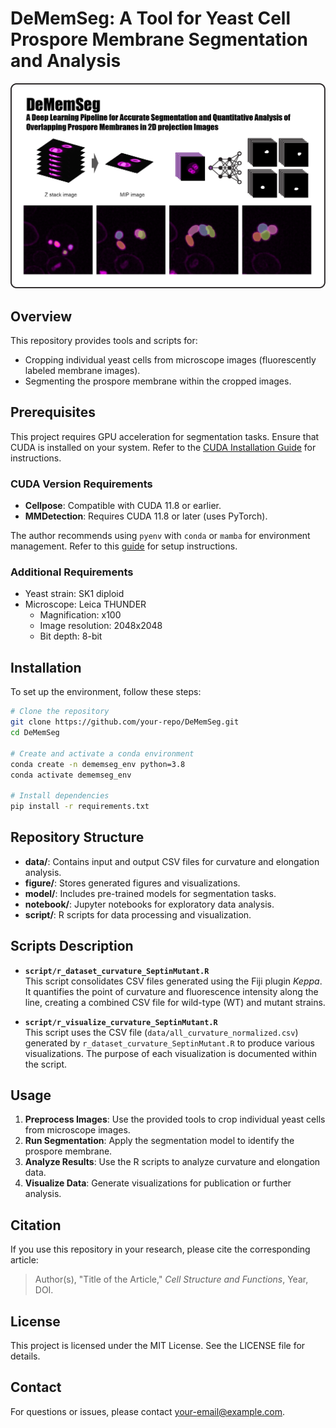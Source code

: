 # DeMemSeg: A Tool for Yeast Cell Prospore Membrane Segmentation and Analysis
![DeMemSeg Logo](src/GraphicalAbst.png)

## Overview
This repository provides tools and scripts for:
- Cropping individual yeast cells from microscope images (fluorescently labeled membrane images).
- Segmenting the prospore membrane within the cropped images.

## Prerequisites
This project requires GPU acceleration for segmentation tasks. Ensure that CUDA is installed on your system. Refer to the [CUDA Installation Guide](https://docs.nvidia.com/cuda/wsl-user-guide/index.html) for instructions.

### CUDA Version Requirements
- **Cellpose**: Compatible with CUDA 11.8 or earlier.
- **MMDetection**: Requires CUDA 11.8 or later (uses PyTorch).

The author recommends using `pyenv` with `conda` or `mamba` for environment management. Refer to this [guide](https://qiita.com/toshi_machine/items/7e4942dc34ef4bdbe4b1) for setup instructions.

### Additional Requirements
- Yeast strain: SK1 diploid
- Microscope: Leica THUNDER
  - Magnification: x100
  - Image resolution: 2048x2048
  - Bit depth: 8-bit

## Installation
To set up the environment, follow these steps:

```bash
# Clone the repository
git clone https://github.com/your-repo/DeMemSeg.git
cd DeMemSeg

# Create and activate a conda environment
conda create -n dememseg_env python=3.8
conda activate dememseg_env

# Install dependencies
pip install -r requirements.txt
```

## Repository Structure
- **data/**: Contains input and output CSV files for curvature and elongation analysis.
- **figure/**: Stores generated figures and visualizations.
- **model/**: Includes pre-trained models for segmentation tasks.
- **notebook/**: Jupyter notebooks for exploratory data analysis.
- **script/**: R scripts for data processing and visualization.

## Scripts Description
- **`script/r_dataset_curvature_SeptinMutant.R`**  
  This script consolidates CSV files generated using the Fiji plugin *Keppa*. It quantifies the point of curvature and fluorescence intensity along the line, creating a combined CSV file for wild-type (WT) and mutant strains.

- **`script/r_visualize_curvature_SeptinMutant.R`**  
  This script uses the CSV file (`data/all_curvature_normalized.csv`) generated by `r_dataset_curvature_SeptinMutant.R` to produce various visualizations. The purpose of each visualization is documented within the script.

## Usage
1. **Preprocess Images**: Use the provided tools to crop individual yeast cells from microscope images.
2. **Run Segmentation**: Apply the segmentation model to identify the prospore membrane.
3. **Analyze Results**: Use the R scripts to analyze curvature and elongation data.
4. **Visualize Data**: Generate visualizations for publication or further analysis.

## Citation
If you use this repository in your research, please cite the corresponding article:

> Author(s), "Title of the Article," *Cell Structure and Functions*, Year, DOI.

## License
This project is licensed under the MIT License. See the LICENSE file for details.

## Contact
For questions or issues, please contact [your-email@example.com](mailto:your-email@example.com).